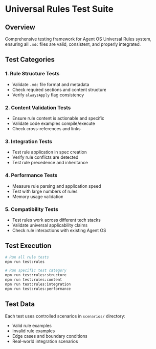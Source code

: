 # Universal Rules Test Suite

## Overview

Comprehensive testing framework for Agent OS Universal Rules system, ensuring all `.mdc` files are valid, consistent, and properly integrated.

## Test Categories

### 1. **Rule Structure Tests**
- Validate `.mdc` file format and metadata
- Check required sections and content structure
- Verify `alwaysApply` flag consistency

### 2. **Content Validation Tests**
- Ensure rule content is actionable and specific
- Validate code examples compile/execute
- Check cross-references and links

### 3. **Integration Tests**
- Test rule application in spec creation
- Verify rule conflicts are detected
- Test rule precedence and inheritance

### 4. **Performance Tests**
- Measure rule parsing and application speed
- Test with large numbers of rules
- Memory usage validation

### 5. **Compatibility Tests**
- Test rules work across different tech stacks
- Validate universal applicability claims
- Check rule interactions with existing Agent OS

## Test Execution

```bash
# Run all rule tests
npm run test:rules

# Run specific test category
npm run test:rules:structure
npm run test:rules:content
npm run test:rules:integration
npm run test:rules:performance
```

## Test Data

Each test uses controlled scenarios in `scenarios/` directory:
- Valid rule examples
- Invalid rule examples  
- Edge cases and boundary conditions
- Real-world integration scenarios

